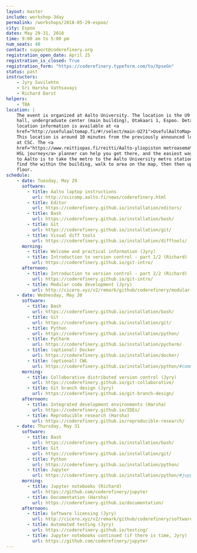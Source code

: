 ```yaml
---
layout: master
include: workshop-3day
permalink: /workshops/2018-05-29-espoo/
city: Espoo
dates: May 29-31, 2018
time: 9:00 am to 5:00 pm
num_seats: 40
contact: support@coderefinery.org
registration_open_date: April 25
registration_is_closed: True
registration_form: "https://coderefinery.typeform.com/to/XpseGn"
status: past
instructors:
    - Jyry Suvilehto
    - Sri Harsha Vathsavayi
    - Richard Darst
helpers:
    - TBA
location: |
    The event is organized at Aalto University. The location is the U9 lecture
    hall, undergraduate center (main building), Otakaari 1, Espoo. Detailed
    location information is available at <a
    href="http://usefulaaltomap.fi/#!/select/main-U271">UsefulAaltoMap</a>.
    This location is around 10 minutes from the previously announced location
    at CSC. The <a
    href="https://www.reittiopas.fi/reitti/Aalto-yliopiston metroasema%2C Espoo%3A%3A60.1846%2C24.82554/Aalto%20undergraduate%20center,%20U271:%20U9%3A%3A60.187119%2C24.82928">
    HSL journey</a> planner can help you get there, and the easiest way to get
    to Aalto is to take the metro to the Aalto University metro station. To
    find the within the building, walk to area on the map, then then up to the second
    floor.
schedule:
    - date: Tuesday, May 29
      software:
        - title: Aalto laptop instructions
          url: http://scicomp.aalto.fi/news/coderefinery.html
        - title: Editor
          url: https://coderefinery.github.io/installation/editors/
        - title: Bash
          url: https://coderefinery.github.io/installation/bash/
        - title: Git
          url: https://coderefinery.github.io/installation/git/
        - title: Visual diff tools
          url: https://coderefinery.github.io/installation/difftools/
      morning:
        - title: Welcome and practical information (Jyry)
        - title: Introduction to version control - part 1/2 (Richard)
          url: https://coderefinery.github.io/git-intro/
      afternoon:
        - title: Introduction to version control - part 2/2 (Richard)
          url: https://coderefinery.github.io/git-intro/
        - title: Modular code development (Jyry)
          url: http://cicero.xyz/v2/remark/github/coderefinery/modular-code-development/master/talk.md/
    - date: Wednesday, May 30
      software:
        - title: Bash
          url: https://coderefinery.github.io/installation/bash/
        - title: Git
          url: https://coderefinery.github.io/installation/git/
        - title: Python
          url: https://coderefinery.github.io/installation/python/
        - title: PyCharm
          url: https://coderefinery.github.io/installation/pycharm/
        - title: (optional) Docker
          url: https://coderefinery.github.io/installation/docker/
        - title: (optional) CWL
          url: https://coderefinery.github.io/installation/python/#common-workflow-language-cwl
      morning:
        - title: Collaborative distributed version control (Jyry)
          url: https://coderefinery.github.io/git-collaborative/
        - title: Git branch design (Jyry)
          url: https://coderefinery.github.io/git-branch-design/
      afternoon:
        - title: Integrated development environments (Harsha)
          url: https://coderefinery.github.io/IDEs/
        - title: Reproducible research (Harsha)
          url: https://coderefinery.github.io/reproducible-research/
    - date: Thursday, May 31
      software:
        - title: Bash
          url: https://coderefinery.github.io/installation/bash/
        - title: Git
          url: https://coderefinery.github.io/installation/git/
        - title: Python
          url: https://coderefinery.github.io/installation/python/
        - title: Jupyter
          url: https://coderefinery.github.io/installation/python/#jupyter
      morning:
        - title: Jupyter notebooks (Richard)
          url: https://github.com/coderefinery/jupyter
        - title: Documentation (Harsha)
          url: https://coderefinery.github.io/documentation/
      afternoon:
        - title: Software licensing (Jyry)
          url: http://cicero.xyz/v2/remark/github/coderefinery/software-licensing/master/talk.md/
        - title: Automated testing (Jyry)
          url: https://coderefinery.github.io/testing/
        - title: Jupyter notebooks continued (if there is time, Jyry)
          url: https://github.com/coderefinery/jupyter
---
```

